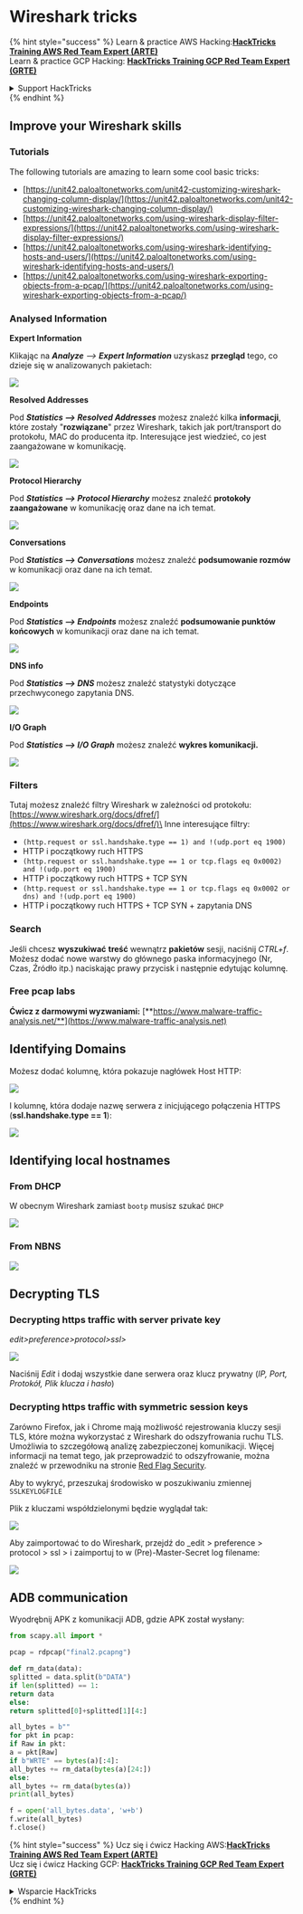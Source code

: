 # Wireshark tricks

{% hint style="success" %}
Learn & practice AWS Hacking:<img src="/.gitbook/assets/arte.png" alt="" data-size="line">[**HackTricks Training AWS Red Team Expert (ARTE)**](https://training.hacktricks.xyz/courses/arte)<img src="/.gitbook/assets/arte.png" alt="" data-size="line">\
Learn & practice GCP Hacking: <img src="/.gitbook/assets/grte.png" alt="" data-size="line">[**HackTricks Training GCP Red Team Expert (GRTE)**<img src="/.gitbook/assets/grte.png" alt="" data-size="line">](https://training.hacktricks.xyz/courses/grte)

<details>

<summary>Support HackTricks</summary>

* Check the [**subscription plans**](https://github.com/sponsors/carlospolop)!
* **Join the** 💬 [**Discord group**](https://discord.gg/hRep4RUj7f) or the [**telegram group**](https://t.me/peass) or **follow** us on **Twitter** 🐦 [**@hacktricks\_live**](https://twitter.com/hacktricks\_live)**.**
* **Share hacking tricks by submitting PRs to the** [**HackTricks**](https://github.com/carlospolop/hacktricks) and [**HackTricks Cloud**](https://github.com/carlospolop/hacktricks-cloud) github repos.

</details>
{% endhint %}


## Improve your Wireshark skills

### Tutorials

The following tutorials are amazing to learn some cool basic tricks:

* [https://unit42.paloaltonetworks.com/unit42-customizing-wireshark-changing-column-display/](https://unit42.paloaltonetworks.com/unit42-customizing-wireshark-changing-column-display/)
* [https://unit42.paloaltonetworks.com/using-wireshark-display-filter-expressions/](https://unit42.paloaltonetworks.com/using-wireshark-display-filter-expressions/)
* [https://unit42.paloaltonetworks.com/using-wireshark-identifying-hosts-and-users/](https://unit42.paloaltonetworks.com/using-wireshark-identifying-hosts-and-users/)
* [https://unit42.paloaltonetworks.com/using-wireshark-exporting-objects-from-a-pcap/](https://unit42.paloaltonetworks.com/using-wireshark-exporting-objects-from-a-pcap/)

### Analysed Information

**Expert Information**

Klikając na _**Analyze** --> **Expert Information**_ uzyskasz **przegląd** tego, co dzieje się w analizowanych pakietach:

![](<../../../.gitbook/assets/image (256).png>)

**Resolved Addresses**

Pod _**Statistics --> Resolved Addresses**_ możesz znaleźć kilka **informacji**, które zostały "**rozwiązane**" przez Wireshark, takich jak port/transport do protokołu, MAC do producenta itp. Interesujące jest wiedzieć, co jest zaangażowane w komunikację.

![](<../../../.gitbook/assets/image (893).png>)

**Protocol Hierarchy**

Pod _**Statistics --> Protocol Hierarchy**_ możesz znaleźć **protokoły** **zaangażowane** w komunikację oraz dane na ich temat.

![](<../../../.gitbook/assets/image (586).png>)

**Conversations**

Pod _**Statistics --> Conversations**_ możesz znaleźć **podsumowanie rozmów** w komunikacji oraz dane na ich temat.

![](<../../../.gitbook/assets/image (453).png>)

**Endpoints**

Pod _**Statistics --> Endpoints**_ możesz znaleźć **podsumowanie punktów końcowych** w komunikacji oraz dane na ich temat.

![](<../../../.gitbook/assets/image (896).png>)

**DNS info**

Pod _**Statistics --> DNS**_ możesz znaleźć statystyki dotyczące przechwyconego zapytania DNS.

![](<../../../.gitbook/assets/image (1063).png>)

**I/O Graph**

Pod _**Statistics --> I/O Graph**_ możesz znaleźć **wykres komunikacji.**

![](<../../../.gitbook/assets/image (992).png>)

### Filters

Tutaj możesz znaleźć filtry Wireshark w zależności od protokołu: [https://www.wireshark.org/docs/dfref/](https://www.wireshark.org/docs/dfref/)\
Inne interesujące filtry:

* `(http.request or ssl.handshake.type == 1) and !(udp.port eq 1900)`
* HTTP i początkowy ruch HTTPS
* `(http.request or ssl.handshake.type == 1 or tcp.flags eq 0x0002) and !(udp.port eq 1900)`
* HTTP i początkowy ruch HTTPS + TCP SYN
* `(http.request or ssl.handshake.type == 1 or tcp.flags eq 0x0002 or dns) and !(udp.port eq 1900)`
* HTTP i początkowy ruch HTTPS + TCP SYN + zapytania DNS

### Search

Jeśli chcesz **wyszukiwać** **treść** wewnątrz **pakietów** sesji, naciśnij _CTRL+f_. Możesz dodać nowe warstwy do głównego paska informacyjnego (Nr, Czas, Źródło itp.) naciskając prawy przycisk i następnie edytując kolumnę.

### Free pcap labs

**Ćwicz z darmowymi wyzwaniami:** [**https://www.malware-traffic-analysis.net/**](https://www.malware-traffic-analysis.net)

## Identifying Domains

Możesz dodać kolumnę, która pokazuje nagłówek Host HTTP:

![](<../../../.gitbook/assets/image (639).png>)

I kolumnę, która dodaje nazwę serwera z inicjującego połączenia HTTPS (**ssl.handshake.type == 1**):

![](<../../../.gitbook/assets/image (408) (1).png>)

## Identifying local hostnames

### From DHCP

W obecnym Wireshark zamiast `bootp` musisz szukać `DHCP`

![](<../../../.gitbook/assets/image (1013).png>)

### From NBNS

![](<../../../.gitbook/assets/image (1003).png>)

## Decrypting TLS

### Decrypting https traffic with server private key

_edit>preference>protocol>ssl>_

![](<../../../.gitbook/assets/image (1103).png>)

Naciśnij _Edit_ i dodaj wszystkie dane serwera oraz klucz prywatny (_IP, Port, Protokół, Plik klucza i hasło_)

### Decrypting https traffic with symmetric session keys

Zarówno Firefox, jak i Chrome mają możliwość rejestrowania kluczy sesji TLS, które można wykorzystać z Wireshark do odszyfrowania ruchu TLS. Umożliwia to szczegółową analizę zabezpieczonej komunikacji. Więcej informacji na temat tego, jak przeprowadzić to odszyfrowanie, można znaleźć w przewodniku na stronie [Red Flag Security](https://redflagsecurity.net/2019/03/10/decrypting-tls-wireshark/).

Aby to wykryć, przeszukaj środowisko w poszukiwaniu zmiennej `SSLKEYLOGFILE`

Plik z kluczami współdzielonymi będzie wyglądał tak:

![](<../../../.gitbook/assets/image (820).png>)

Aby zaimportować to do Wireshark, przejdź do _edit > preference > protocol > ssl > i zaimportuj to w (Pre)-Master-Secret log filename:

![](<../../../.gitbook/assets/image (989).png>)

## ADB communication

Wyodrębnij APK z komunikacji ADB, gdzie APK został wysłany:
```python
from scapy.all import *

pcap = rdpcap("final2.pcapng")

def rm_data(data):
splitted = data.split(b"DATA")
if len(splitted) == 1:
return data
else:
return splitted[0]+splitted[1][4:]

all_bytes = b""
for pkt in pcap:
if Raw in pkt:
a = pkt[Raw]
if b"WRTE" == bytes(a)[:4]:
all_bytes += rm_data(bytes(a)[24:])
else:
all_bytes += rm_data(bytes(a))
print(all_bytes)

f = open('all_bytes.data', 'w+b')
f.write(all_bytes)
f.close()
```
{% hint style="success" %}
Ucz się i ćwicz Hacking AWS:<img src="/.gitbook/assets/arte.png" alt="" data-size="line">[**HackTricks Training AWS Red Team Expert (ARTE)**](https://training.hacktricks.xyz/courses/arte)<img src="/.gitbook/assets/arte.png" alt="" data-size="line">\
Ucz się i ćwicz Hacking GCP: <img src="/.gitbook/assets/grte.png" alt="" data-size="line">[**HackTricks Training GCP Red Team Expert (GRTE)**<img src="/.gitbook/assets/grte.png" alt="" data-size="line">](https://training.hacktricks.xyz/courses/grte)

<details>

<summary>Wsparcie HackTricks</summary>

* Sprawdź [**plany subskrypcyjne**](https://github.com/sponsors/carlospolop)!
* **Dołącz do** 💬 [**grupy Discord**](https://discord.gg/hRep4RUj7f) lub [**grupy telegram**](https://t.me/peass) lub **śledź** nas na **Twitterze** 🐦 [**@hacktricks\_live**](https://twitter.com/hacktricks\_live)**.**
* **Dziel się trikami hackingowymi, przesyłając PR-y do** [**HackTricks**](https://github.com/carlospolop/hacktricks) i [**HackTricks Cloud**](https://github.com/carlospolop/hacktricks-cloud) repozytoriów na githubie.

</details>
{% endhint %}
